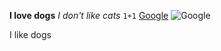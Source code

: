 **I love dogs**
*I don't like cats*
`1+1`
[Google](http://www.google.com)
![Google](http://www.google.com)

I like dogs